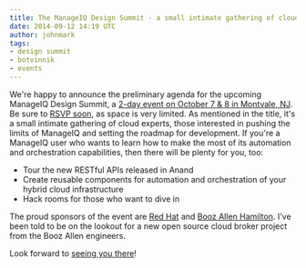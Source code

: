 ```yaml
---
title: The ManageIQ Design Summit - a small intimate gathering of cloud experts
date: 2014-09-12 14:19 UTC
author: johnmark
tags:
- design summit
- botvinnik
- events
---
```


We're happy to announce the preliminary agenda for the upcoming ManageIQ Design Summit, a [2-day event on October 7 & 8 in Montvale, NJ](http://miqdevsummit14.eventbrite.com/). Be sure to [RSVP soon](http://miqdevsummit14.eventbrite.com/), as space is very limited. As mentioned in the title, it's a small intimate gathering of cloud experts, those interested in pushing the limits of ManageIQ and setting the roadmap for development. If you're a ManageIQ user who wants to learn how to make the most of its automation and orchestration capabilities, then there will be plenty for you, too:

- Tour the new RESTful APIs released in Anand
- Create reusable components for automation and orchestration of your hybrid cloud infrastructure
- Hack rooms for those who want to dive in

The proud sponsors of the event are [Red Hat](http://redhat.com/) and [Booz Allen Hamilton](http://boozallen.com/). I've been told to be on the lookout for a new open source cloud broker project from the Booz Allen engineers.

Look forward to [seeing you there](http://miqdevsummit14.eventbrite.com/)!
